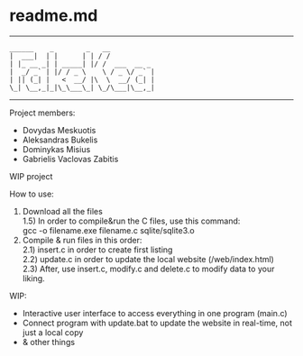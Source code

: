 # readme.md

----------------------------------------
    ______    _        _   __                 
    |  ___|  | |      | | / /                 
    | |_ __ _| | _____| |/ /  ___  __ _       
    |  _/ _` | |/ / _ \    \ / _ \/ _` |      
    | || (_| |   <  __/ |\  \  __/ (_| |      
    \_| \__,_|_|\_\___\_| \_/\___|\__,_|      
                                              
----------------------------------------

Project members:
- Dovydas Meskuotis
- Aleksandras Bukelis
- Dominykas Misius
- Gabrielis Vaclovas Zabitis

WIP project

How to use:
1) Download all the files <br>
1.5) In order to compile&run the C files, use this command:<br>
    gcc -o filename.exe filename.c sqlite/sqlite3.o
2) Compile & run files in this order:<br>
2.1) insert.c in order to create first listing<br>
2.2) update.c in order to update the local website (/web/index.html)<br>
2.3) After, use insert.c, modify.c and delete.c to modify data to your liking.<br>

WIP:<br>
- Interactive user interface to access everything in one program (main.c)
- Connect program with update.bat to update the website in real-time, not just a local copy
- & other things